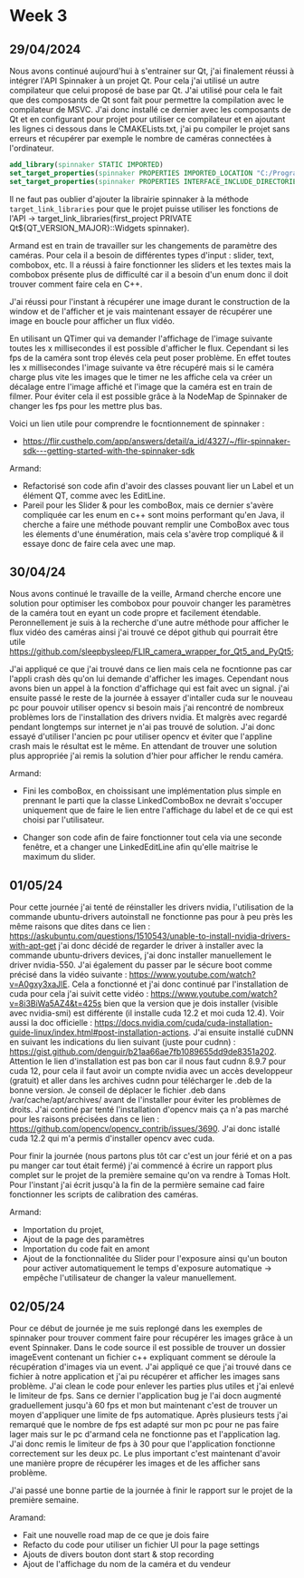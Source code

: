 # Week 3

## 29/04/2024

Nous avons continué aujourd'hui à s'entrainer sur Qt, j'ai finalement réussi à intégrer l'API Spinnaker à un projet Qt. Pour cela j'ai utilisé un autre compilateur que celui proposé de base par Qt. J'ai utilisé pour cela le fait que des composants de Qt sont fait pour permettre la compilation avec le compilateur de MSVC. J'ai donc installé ce dernier avec les composants de Qt et en configurant pour projet pour utiliser ce compilateur et en ajoutant les lignes ci dessous dans le CMAKELists.txt, j'ai pu compiler le projet sans erreurs et récupérer par exemple le nombre de caméras connectées à l'ordinateur.

```cmake
add_library(spinnaker STATIC IMPORTED)
set_target_properties(spinnaker PROPERTIES IMPORTED_LOCATION "C:/Program Files/Teledyne/Spinnaker/lib64/vs2015/Spinnaker_v140.lib")
set_target_properties(spinnaker PROPERTIES INTERFACE_INCLUDE_DIRECTORIES "C:/Program Files/Teledyne/Spinnaker/include")
```

Il ne faut pas oublier d'ajouter la librairie spinnaker à la méthode `target_link_libraries` pour que le projet puisse utiliser les fonctions de l'API -> target_link_libraries(first_project PRIVATE Qt${QT_VERSION_MAJOR}::Widgets spinnaker).

Armand est en train de travailler sur les changements de paramètre des caméras. Pour cela il a besoin de différentes types d'input : slider, text, combobox, etc. Il a réussi à faire fonctionner les sliders et les textes mais la combobox présente plus de difficulté car il a besoin d'un enum donc il doit trouver comment faire cela en C++.

J'ai réussi pour l'instant à récupérer une image durant le construction de la window et de l'afficher et je vais maintenant essayer de récupérer une image en boucle pour afficher un flux vidéo.

En utilisant un QTimer qui va demander l'affichage de l'image suivante toutes les x millisecondes il est possible d'afficher le flux. Cependant si les fps de la caméra sont trop élevés cela peut poser problème. En effet toutes les x millisecondes l'image suivante va être récupéré mais si le caméra charge plus vite les images que le timer ne les affiche cela va créer un décalage entre l'image affiché et l'image que la caméra est en train de filmer. Pour éviter cela il est possible grâce à la NodeMap de Spinnaker de changer les fps pour les mettre plus bas.

Voici un lien utile pour comprendre le focntionnement de spinnaker :

- https://flir.custhelp.com/app/answers/detail/a_id/4327/~/flir-spinnaker-sdk---getting-started-with-the-spinnaker-sdk

Armand:
- Refactorisé son code afin d'avoir des classes pouvant lier un Label et un élément QT, comme avec les EditLine.
- Pareil pour les Slider & pour les comboBox, mais ce dernier s'avère compliquée car les enum en c++ sont moins performant qu'en Java, il cherche a faire une méthode pouvant remplir une ComboBox avec tous les élements d'une énumération, mais cela s'avère trop compliqué & il essaye donc de faire cela avec une map.

## 30/04/24

Nous avons continué le travaille de la veille, Armand cherche encore une solution pour optimiser les combobox pour pouvoir changer les paramètres de la caméra tout en eyant un code propre et facilement étendable. Peronnellement je suis à la recherche d'une autre méthode pour afficher le flux vidéo des caméras ainsi j'ai trouvé ce dépot github qui pourrait être utile https://github.com/sleepbysleep/FLIR_camera_wrapper_for_Qt5_and_PyQt5;

J'ai appliqué ce que j'ai trouvé dans ce lien mais cela ne focntionne pas car l'appli crash dès qu'on lui demande d'afficher les images. Cependant nous avons bien un appel à la fonction d'affichage qui est fait avec un signal. j'ai ensuite passé le reste de la journée à essayer d'intaller cuda sur le nouveau pc pour pouvoir utiliser opencv si besoin mais j'ai rencontré de nombreux problèmes lors de l'installation des drivers nvidia. Et malgrès avec regardé pendant longtemps sur internet je n'ai pas trouvé de solution. J'ai donc essayé d'utiliser l'ancien pc pour utiliser opencv et éviter que l'appline crash mais le résultat est le même. En attendant de trouver une solution plus appropriée j'ai remis la solution d'hier pour afficher le rendu caméra.

Armand: 
- Fini les comboBox, en choissisant une implémentation plus simple en prennant le parti que la classe LinkedComboBox ne devrait s'occuper uniquement que de faire le lien entre l'affichage du label et de ce qui est choisi par l'utilisateur.

- Changer son code afin de faire fonctionner tout cela via une seconde fenêtre, et a changer une LinkedEditLine afin qu'elle maitrise le maximum du slider.


## 01/05/24

Pour cette journée j'ai tenté de réinstaller les drivers nvidia, l'utilisation de la commande ubuntu-drivers autoinstall ne fonctionne pas pour à peu près les même raisons que dites dans ce lien : https://askubuntu.com/questions/1510543/unable-to-install-nvidia-drivers-with-apt-get j'ai donc décidé de regarder le driver à installer avec la commande ubuntu-drivers devices, j'ai donc installer manuellement le driver nvidia-550. J'ai également du passer par le sécure boot comme précisé dans la vidéo suivante : https://www.youtube.com/watch?v=A0gxy3xaJlE. Cela a fonctionné et j'ai donc continué par l'installation de cuda pour cela j'ai suivit cette vidéo : https://www.youtube.com/watch?v=8i3BiWa5AZ4&t=425s bien que la version que je dois installer (visible avec nvidia-smi) est différente (il installe cuda 12.2 et moi cuda 12.4). Voir aussi la doc officielle : https://docs.nvidia.com/cuda/cuda-installation-guide-linux/index.html#post-installation-actions. J'ai ensuite installé cuDNN en suivant les indications du lien suivant (juste pour cudnn) : https://gist.github.com/denguir/b21aa66ae7fb1089655dd9de8351a202. Attention le lien d'installation est pas bon car il nous faut cudnn 8.9.7 pour cuda 12, pour cela il faut avoir un compte nvidia avec un accès developpeur (gratuit) et aller dans les archives cudnn pour télécharger le .deb de la bonne version. Je conseil de déplacer le fichier .deb dans /var/cache/apt/archives/ avant de l'installer pour éviter les problèmes de droits. J'ai continé par tenté l'installation d'opencv mais ça n'a pas marché pour les raisons précisées dans ce lien : https://github.com/opencv/opencv_contrib/issues/3690. J'ai donc istallé cuda 12.2 qui m'a permis d'installer opencv avec cuda.

Pour finir la journée (nous partons plus tôt car c'est un jour férié et on a pas pu manger car tout était fermé) j'ai commencé à écrire un rapport plus complet sur le projet de la première semaine qu'on va rendre à Tomas Holt. Pour l'instant j'ai écrit jusqu'à la fin de la permière semaine cad faire fonctionner les scripts de calibration des caméras.

Armand:
- Importation du projet,
- Ajout de la page des paramètres
- Importation du code fait en amont
- Ajout de la fonctionnalitée du Slider pour l'exposure ainsi qu'un bouton pour activer automatiquement le temps d'exposure automatique -> empêche l'utilisateur de changer la valeur manuellement.

## 02/05/24

Pour ce début de journée je me suis replongé dans les exemples de spinnaker pour trouver comment faire pour récupérer les images grâce à un event Spinnaker. Dans le code source il est possible de trouver un dossier imageEvent contenant un fichier c++ expliquant comment se déroule la récupération d'images via un event. J'ai appliqué ce que j'ai trouvé dans ce fichier à notre application et j'ai pu récupérer et afficher les images sans problème. J'ai clean le code pour enlever les parties plus utiles et j'ai enlevé le limiteur de fps. Sans ce dernier l'application bug je l'ai docn augmenté graduellement jusqu'à 60 fps et mon but maintenant c'est de trouver un moyen d'appliquer une limite de fps automatique. Après plusieurs tests j'ai remarqué que le nombre de fps est adapté sur mon pc pour ne pas faire lager mais sur le pc d'armand cela ne fonctionne pas et l'application lag. J'ai donc remis le limiteur de fps à 30 pour que l'application fonctionne correctement sur les deux pc. Le plus important c'est maintenant d'avoir une manière propre de récupérer les images et de les afficher sans problème. 

J'ai passé une bonne partie de la journée à finir le rapport sur le projet de la première semaine.

Aramand:
- Fait une nouvelle road map de ce que je dois faire
- Refacto du code pour utiliser un fichier UI pour la page settings
- Ajouts de divers bouton dont start & stop recording
- Ajout de l'affichage du nom de la caméra et du vendeur

